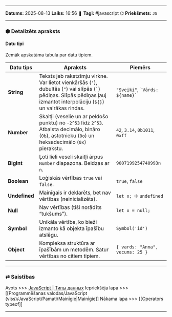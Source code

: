 ___

**Datums:** 2025-08-13
**Laiks:** 16:56
❚ **Tagi:** #javascript 
⌬ **Priekšmets:**  `JS`

---
### ⬢ Detalizēts apraksts
#### Datu tipi

Zemāk apskatāma tabula par datu tipiem.

|Datu tips|Apraksts|Piemērs|
|---|---|---|
|**String**|Teksts jeb rakstzīmju virkne. Var lietot vienkāršās (`'`), dubultās (`"`) vai slīpās (`` ` ``) pēdiņas. Slīpās pēdiņas ļauj izmantot interpolāciju (`${}`) un vairākas rindas.|`"Sveiki"`, `` `Vārds: ${name}` ``|
|**Number**|Skaitļi (veselie un ar peldošo punktu) no `-2^53` līdz `2^53`. Atbalsta decimālo, bināro (`0b`), astotnieku (`0o`) un heksadecimālo (`0x`) pierakstu.|`42`, `3.14`, `0b1011`, `0xff`|
|**BigInt**|Ļoti lieli veseli skaitļi ārpus `Number` diapazona. Beidzas ar `n`.|`9007199254740993n`|
|**Boolean**|Loģiskās vērtības `true` vai `false`.|`true`, `false`|
|**Undefined**|Mainīgais ir deklarēts, bet nav vērtības (neinicializēts).|`let x;` → `undefined`|
|**Null**|Nav vērtības (tīši norādīts “tukšums”).|`let x = null;`|
|**Symbol**|Unikāla vērtība, ko bieži izmanto kā objekta īpašību atslēgu.|`Symbol('id')`|
|**Object**|Kompleksa struktūra ar īpašībām un metodēm. Satur vērtības no citiem tipiem.|`{ vards: "Anna", vecums: 25 }`|

---
### ⇄ Saistības

Avots >>> [JavaScript \| Типы данных](https://metanit.com/web/javascript/2.2.php)
Iepriekšēja lapa >>> [[Programmēšanas valodas/JavaScript (viss)/JavaScript/Pamati/Mainīgie|Mainīgie]]
Nākama lapa >>> [[Operators typeof]]

---